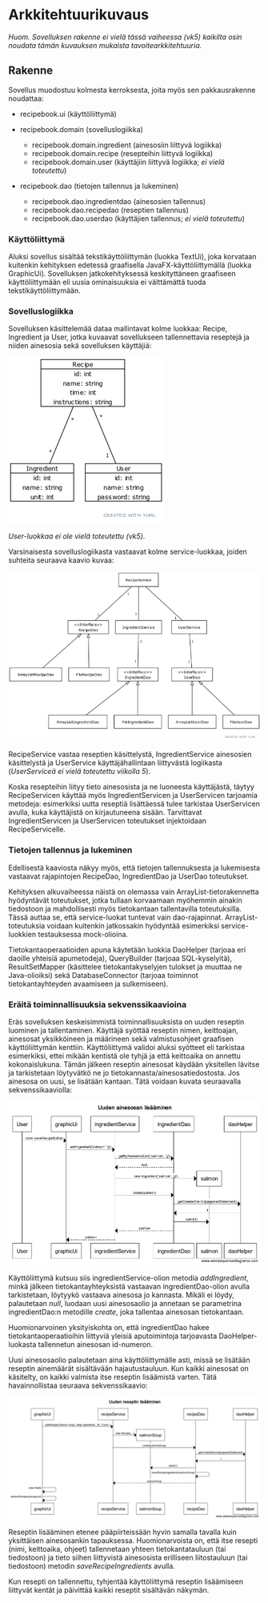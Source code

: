 # Arkkitehtuurikuvaus

_Huom. Sovelluksen rakenne ei vielä tässä vaiheessa (vk5) kaikilta osin noudata tämän kuvauksen mukaista tavoitearkkitehtuuria._

## Rakenne

Sovellus muodostuu kolmesta kerroksesta, joita myös sen pakkausrakenne noudattaa:

- recipebook.ui (käyttöliittymä)
- recipebook.domain (sovelluslogiikka)

  - recipebook.domain.ingredient (ainesosiin liittyvä logiikka)
  - recipebook.domain.recipe (resepteihin liittyvä logiikka)
  - recipebook.domain.user (käyttäjiin liittyvä logiikka; _ei vielä toteutettu_)

- recipebook.dao (tietojen tallennus ja lukeminen)

  - recipebook.dao.ingredientdao (ainesosien tallennus)
  - recipebook.dao.recipedao (reseptien tallennus)
  - recipebook.dao.userdao (käyttäjien tallennus; _ei vielä toteutettu_)

### Käyttöliittymä

Aluksi sovellus sisältää tekstikäyttöliittymän (luokka TextUi), joka korvataan kuitenkin kehityksen edetessä graafisella JavaFX-käyttöliittymällä (luokka GraphicUi). Sovelluksen jatkokehityksessä keskityttäneen graafiseen käyttöliittymään eli uusia ominaisuuksia ei välttämättä tuoda tekstikäyttöliittymään.

### Sovelluslogiikka

Sovelluksen käsittelemää dataa mallintavat kolme luokkaa: Recipe, Ingredient ja User, jotka kuvaavat sovellukseen tallennettavia reseptejä ja niiden ainesosia sekä sovelluksen käyttäjiä:

![Luokkakaavio](https://github.com/joonaspartanen/ot-harjoitustyo/blob/master/RecipeBook/dokumentointi/luokkakaavio.png)

_User-luokkaa ei ole vielä toteutettu (vk5)._

Varsinaisesta sovelluslogiikasta vastaavat kolme service-luokkaa, joiden suhteita seuraava kaavio kuvaa:

![Sovelluslogiikka](https://github.com/joonaspartanen/ot-harjoitustyo/blob/master/RecipeBook/dokumentointi/sovelluslogiikka.png)

RecipeService vastaa reseptien käsittelystä, IngredientService ainesosien käsittelystä ja UserService käyttäjähallintaan liittyvästä logiikasta (_UserServiceä ei vielä toteutettu viikolla 5_).

Koska resepteihin liityy tieto ainesosista ja ne luoneesta käyttäjästä, täytyy RecipeServicen käyttää myös IngredientServicen ja UserServicen tarjoamia metodeja: esimerkiksi uutta reseptiä lisättäessä tulee tarkistaa UserServicen avulla, kuka käyttäjistä on kirjautuneena sisään. Tarvittavat IngredientServicen ja UserServicen toteutukset injektoidaan RecipeServicelle.

### Tietojen tallennus ja lukeminen

Edellisestä kaaviosta näkyy myös, että tietojen tallennuksesta ja lukemisesta vastaavat rajapintojen RecipeDao, IngredientDao ja UserDao toteutukset.

Kehityksen alkuvaiheessa näistä on olemassa vain ArrayList-tietorakennetta hyödyntävät toteutukset, jotka tullaan korvaamaan myöhemmin ainakin tiedostoon ja mahdollisesti myös tietokantaan tallentavilla toteutuksilla. Tässä auttaa se, että service-luokat tuntevat vain dao-rajapinnat. ArrayList-toteutuksia voidaan kuitenkin jatkossakin hyödyntää esimerkiksi service-luokkien testauksessa mock-olioina.

Tietokantaoperaatioiden apuna käytetään luokkia DaoHelper (tarjoaa eri daoille yhteisiä apumetodeja), QueryBuilder (tarjoaa SQL-kyselyitä), ResultSetMapper (käsittelee tietokantakyselyjen tulokset ja muuttaa ne Java-olioiksi) sekä DatabaseConnector (tarjoaa toiminnot tietokantayhteyden avaamiseen ja sulkemiseen).

### Eräitä toiminnallisuuksia sekvenssikaavioina

Eräs sovelluksen keskeisimmistä toiminnallisuuksista on uuden reseptin luominen ja tallentaminen. Käyttäjä syöttää reseptin nimen, keittoajan, ainesosat yksikköineen ja määrineen sekä valmistusohjeet graafisen käyttöliittymän kenttiin. Käyttöliittymä validoi aluksi syötteet eli tarkistaa esimerkiksi, ettei mikään kentistä ole tyhjä ja että keittoaika on annettu kokonaislukuna. Tämän jälkeen reseptin ainesosat käydään yksitellen lävitse ja tarkistetaan löytyvätkö ne jo tietokannasta/ainesosatiedostosta. Jos ainesosa on uusi, se lisätään kantaan. Tätä voidaan kuvata seuraavalla sekvenssikaaviolla:

![Sekvenssikaavio ainesosan lisäämisestä](https://github.com/joonaspartanen/ot-harjoitustyo/blob/master/RecipeBook/dokumentointi/ingredient_sekvenssikaavio.png)

Käyttöliittymä kutsuu siis ingredientService-olion metodia _addIngredient_, minkä jälkeen tietokantayhteyksistä vastaavan ingredientDao-olion avulla tarkistetaan, löytyykö vastaava ainesosa jo kannasta. Mikäli ei löydy, palautetaan _null_, luodaan uusi ainesosaolio ja annetaan se parametrina ingredientDao:n metodille _create_, joka tallentaa ainesosan tietokantaan.

Huomionarvoinen yksityiskohta on, että ingredientDao hakee tietokantaoperaatioihin liittyviä yleisiä aputoimintoja tarjoavasta DaoHelper-luokasta tallennetun ainesosan id-numeron.

Uusi ainesosaolio palautetaan aina käyttöliittymälle asti, missä se lisätään reseptin ainemäärät sisältävään hajautustauluun. Kun kaikki ainesosat on käsitelty, on kaikki valmista itse reseptin lisäämistä varten. Tätä havainnollistaa seuraava sekvenssikaavio:

![Sekvenssikaavio reseptin lisäämisestä](https://github.com/joonaspartanen/ot-harjoitustyo/blob/master/RecipeBook/dokumentointi/recipe_sekvenssikaavio.png)

Reseptin lisääminen etenee pääpiirteissään hyvin samalla tavalla kuin yksittäisen ainesosankin tapauksessa. Huomionarvoista on, että itse resepti (nimi, keittoaika, ohjeet) tallennetaan yhteen tietokantatauluun (tai tiedostoon) ja tieto siihen liittyvistä ainesosista erilliseen liitostauluun (tai tiedostoon) metodin _saveRecipeIngredients_ avulla.

Kun resepti on tallennettu, tyhjentää käyttöliittymä reseptin lisäämiseen liittyvät kentät ja päivittää kaikki reseptit sisältävän näkymän.
